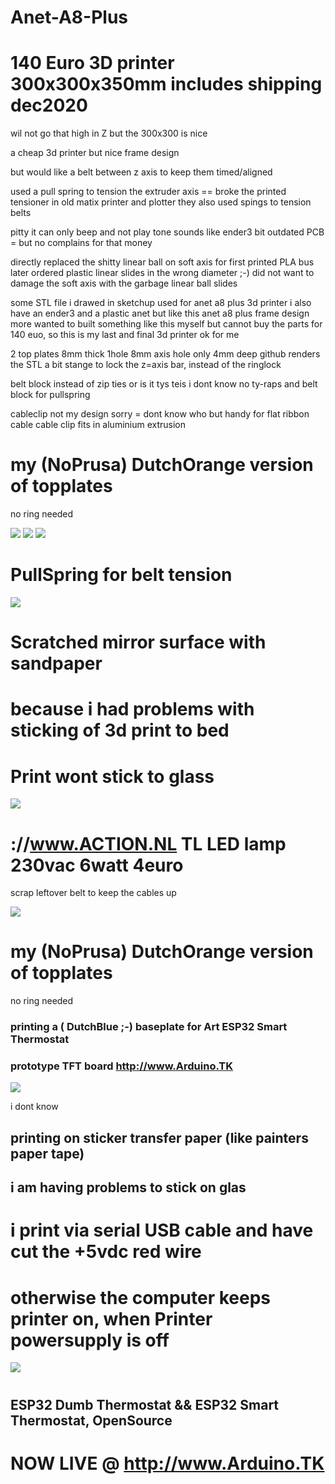 # Anet-A8-Plus 
# 140 Euro 3D printer 300x300x350mm includes shipping dec2020

wil not go that high in Z but the 300x300 is nice

a cheap 3d printer but nice frame design

but would like a belt between z axis to keep them timed/aligned

used a pull spring to tension the extruder axis == broke the printed tensioner
in old matix printer and plotter they also used spings to tension belts

pitty it can only beep and not play tone sounds like ender3
bit outdated PCB = but no complains for that money

directly replaced the shitty linear ball on soft axis for 
first printed PLA bus later ordered plastic linear slides in the wrong diameter ;-)
did not want to damage the soft axis with the garbage linear ball slides


some STL file i drawed in sketchup used for anet a8 plus 3d printer 
i also have an ender3 and a plastic anet but like this anet a8 plus frame design more
wanted to built something like this myself
but cannot buy the parts for 140 euo, so this is my last and final 3d printer ok for me 

2 top plates 8mm thick 1hole 8mm axis hole only 4mm deep
github renders the STL a bit stange
to lock the z=axis bar, instead of the ringlock 

belt block instead of zip ties or is it tys teis i dont know no ty-raps
and belt block for pullspring

cableclip not my design sorry = dont know who
but handy for flat ribbon cable
cable clip fits in aluminium extrusion
###

# my (NoPrusa) DutchOrange version of topplates

no ring needed

<img src="20201231_084122.jpg">

<img src="20201231_084145.jpg">

<img src="20201231_084230.jpg">

# PullSpring for belt tension

<img src="20201231_084236.jpg">

# Scratched mirror surface with sandpaper 
# because i had problems with sticking of 3d print to bed
# Print wont stick to glass

<img src="https://github.com/ldijkman/Anet-A8-Plus-3D-Printer/blob/main/Scratched_mirror_surface_sandpaper.jpg">

# ://www.ACTION.NL   TL LED lamp 230vac 6watt 4euro

scrap leftover belt to keep the cables up

<img src="20201231_084251.jpg">

# my (NoPrusa) DutchOrange version of topplates

no ring needed

### printing a ( DutchBlue ;-) baseplate for Art ESP32 Smart Thermostat 
### prototype TFT board http://www.Arduino.TK

<img src="20201231_084312.jpg">

i dont know

## printing on sticker transfer paper (like painters paper tape)

## i am having problems to stick on glas

#

# i print via serial USB cable and have cut the +5vdc red wire
# otherwise the computer keeps printer on,  when Printer powersupply is off

<img src="https://github.com/ldijkman/Anet-A8-Plus-3D-Printer/blob/main/Slic3r_print_over_USB_Cut_The_Red_Wire.jpg">

#
#
#
## ESP32 Dumb Thermostat && ESP32 Smart Thermostat, OpenSource
# NOW LIVE @ http://www.Arduino.TK
